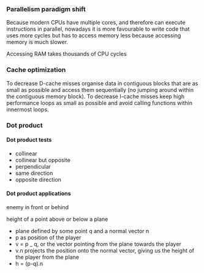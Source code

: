 ### Parallelism paradigm shift
Because modern CPUs have multiple cores, and therefore can execute instructions in parallel, nowadays it is more favourable to write code that uses more cycles but has to access memory less because accessing memory is much slower.

Accessing RAM takes thousands of CPU cycles

### Cache optimization
To decrease D-cache misses organise data in contiguous blocks that are as small as possible and access them sequentially (no jumping around within the contiguous memory block).
To decrease I-cache misses keep high performance loops as small as possible and avoid calling functions within innermost loops.

### Dot product
#### Dot product tests
- collinear
- collinear but opposite
- perpendicular
- same direction
- opposite direction

#### Dot product applications
enemy in front or behind

height of a point above or below a plane
- plane defined by some point q and a normal vector n
- p as position of the player
- v = p _ q, or the vector pointing from the plane towards the player
- v.n projects the position onto the normal vector, giving us the height of the player from the plane 
- h = (p-q).n
